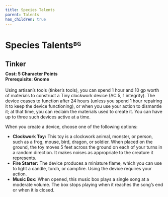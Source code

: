 ```yaml
---
title: Species Talents
parent: Talents
has_children: true
---
```


# Species Talentsᴮᴳ

## Tinker

<div style="margin-top:-10px;"></div>

#### **Cost:** 5 Character Points<br>**Prerequisite:** Gnome
Using artisan’s tools (tinker’s tools), you can spend 1 hour and 10 gp worth of materials to construct a Tiny clockwork device (AC 5, 1 integrity). The device ceases to function after 24 hours (unless you spend 1 hour repairing it to keep the device functioning), or when you use your action to dismantle it; at that time, you can reclaim the materials used to create it. You can have up to three such devices active at a time.

When you create a device, choose one of the following options:
* **Clockwork Toy:** This toy is a clockwork animal, monster, or person, such as a frog, mouse, bird, dragon, or soldier. When placed on the ground, the toy moves 5 feet across the ground on each of your turns in a random direction. It makes noises as appropriate to the creature it represents.
* **Fire Starter:** The device produces a miniature flame, which you can use to light a candle, torch, or campfire. Using the device requires your action.
* **Music Box:** When opened, this music box plays a single song at a moderate volume. The box stops playing when it reaches the song’s end or when it is closed.
